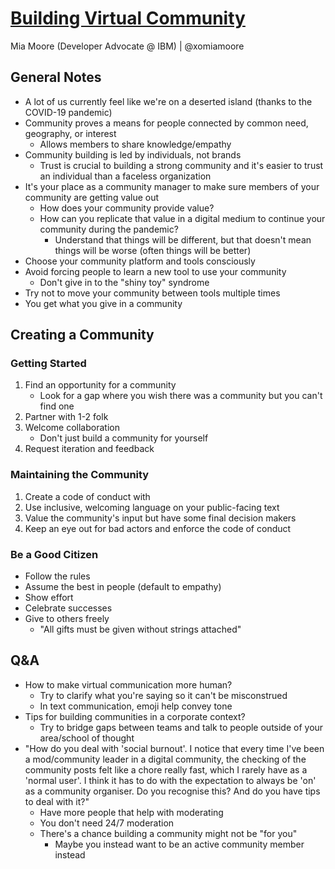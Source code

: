# [Building Virtual Community](https://desertedisland.club/agenda/#miamoore)

Mia Moore (Developer Advocate @ IBM) | @xomiamoore

## General Notes

- A lot of us currently feel like we're on a deserted island (thanks to the COVID-19 pandemic)
- Community proves a means for people connected by common need, geography, or interest
	- Allows members to share knowledge/empathy
- Community building is led by individuals, not brands
	- Trust is crucial to building a strong community and it's easier to trust an individual than a faceless organization
- It's your place as a community manager to make sure members of your community are getting value out
	- How does your community provide value?
	- How can you replicate that value in a digital medium to continue your community during the pandemic?
		- Understand that things will be different, but that doesn't mean things will be worse (often things will be better)
- Choose your community platform and tools consciously
- Avoid forcing people to learn a new tool to use your community
	- Don't give in to the "shiny toy" syndrome
- Try not to move your community between tools multiple times
- You get what you give in a community

## Creating a Community

### Getting Started

1. Find an opportunity for a community
	- Look for a gap where you wish there was a community but you can't find one
1. Partner with 1-2 folk
1. Welcome collaboration
	- Don't just build a community for yourself
1. Request iteration and feedback

### Maintaining the Community

1. Create a code of conduct with
1. Use inclusive, welcoming language on your public-facing text
1. Value the community's input but have some final decision makers
1. Keep an eye out for bad actors and enforce the code of conduct

### Be a Good Citizen

- Follow the rules
- Assume the best in people (default to empathy)
- Show effort
- Celebrate successes
- Give to others freely
	- "All gifts must be given without strings attached"

## Q&A

- How to make virtual communication more human?
	- Try to clarify what you're saying so it can't be misconstrued
	- In text communication, emoji help convey tone
- Tips for building communities in a corporate context?
	- Try to bridge gaps between teams and talk to people outside of your area/school of thought
- "How do you deal with 'social burnout'. I notice that every time I've been a mod/community leader in a digital community, the checking of the community posts felt like a chore really fast, which I rarely have as a 'normal user'. I think it has to do with the expectation to always be 'on' as a community organiser. Do you recognise this? And do you have tips to deal with it?"
	- Have more people that help with moderating
	- You don't need 24/7 moderation
	- There's a chance building a community might not be "for you"
		- Maybe you instead want to be an active community member instead

